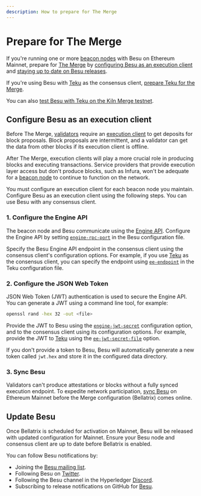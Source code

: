 ```yaml
---
description: How to prepare for The Merge
---
```


# Prepare for The Merge

If you're running one or more [beacon nodes](../concepts/the-merge.md#consensus-clients) with Besu on Ethereum Mainnet,
prepare for [The Merge](../concepts/the-merge.md) by
[configuring Besu as an execution client](#configure-besu-as-an-execution-client) and
[staying up to date on Besu releases](#update-besu).

If you're using Besu with [Teku] as the consensus client,
[prepare Teku for the Merge](https://docs.teku.consensys.net/en/latest/HowTo/Prepare-for-The-Merge/).

You can also
[test Besu with Teku on the Kiln Merge testnet](../tutorials/merge-testnet.md).

## Configure Besu as an execution client

Before The Merge, [validators](../concepts/the-merge.md#consensus-clients) require an
[execution client](../concepts/the-merge.md#execution-clients) to get deposits for block proposals.
Block proposals are intermittent, and a validator can get the data from other blocks if its execution client is offline.

After The Merge, execution clients will play a more crucial role in producing blocks and executing transactions.
Service providers that provide execution layer access but don't produce blocks, such as Infura, won't be adequate for a
[beacon node](../concepts/the-merge.md#consensus-clients) to continue to function on the network.

You must configure an execution client for each beacon node you maintain.
Configure Besu as an execution client using the following steps.
You can use Besu with any consensus client.

### 1. Configure the Engine API

The beacon node and Besu communicate using the [Engine API](use-engine-api.md).
Configure the Engine API by setting [`engine-rpc-port`](../reference/cli/options.md#engine-rpc-port) in the Besu
configuration file.

Specify the Besu Engine API endpoint in the consensus client using the consensus client's configuration options.
For example, if you use [Teku] as the consensus client, you can specify the endpoint using
[`ee-endpoint`](https://docs.teku.consensys.net/en/latest/Reference/CLI/CLI-Syntax/#ee-endpoint) in the Teku
configuration file.

### 2. Configure the JSON Web Token

JSON Web Token (JWT) authentication is used to secure the Engine API.
You can generate a JWT using a command line tool, for example:

```bash
openssl rand -hex 32 -out <file>
```

Provide the JWT to Besu using the [`engine-jwt-secret`](../reference/cli/options.md#engine-jwt-secret)
configuration option, and to the consensus client using its configuration options.
For example, provide the JWT to [Teku] using the
[`ee-jwt-secret-file`](https://docs.teku.consensys.net/en/latest/Reference/CLI/CLI-Syntax/#ee-jwt-secret-file) option.

If you don't provide a token to Besu, Besu will automatically generate a new token called `jwt.hex` and store it in the
configured data directory.

### 3. Sync Besu

Validators can't produce attestations or blocks without a fully synced execution endpoint.
To expedite network participation, [sync Besu](connect/sync-node.md) on Ethereum Mainnet before the Merge
configuration (Bellatrix) comes online.

## Update Besu

Once Bellatrix is scheduled for activation on Mainnet, Besu will be released with updated configuration for Mainnet.
Ensure your Besu node and consensus client are up to date before Bellatrix is enabled.

You can follow Besu notifications by:

- Joining the [Besu mailing list](https://lists.hyperledger.org/g/besu).
- Following Besu on [Twitter](https://twitter.com/HyperledgerBesu).
- Following the Besu channel in the Hyperledger [Discord](https://discord.gg/hyperledger).
- Subscribing to release notifications on GitHub for [Besu](https://github.com/hyperledger/besu/).

<!-- links -->
[Teku]: https://docs.teku.consensys.net/en/stable/
